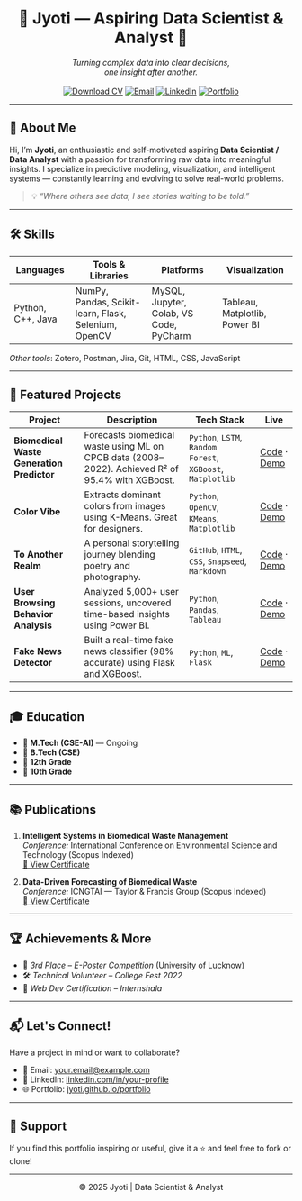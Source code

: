 <h1 align="center">🌟 Jyoti — Aspiring Data Scientist & Analyst 🌟</h1>

<p align="center">
  <em>Turning complex data into clear decisions,<br>one insight after another.</em><br><br>
  <a href="https://your-cv-link.com"><img src="https://img.shields.io/badge/Download-CV-blue?style=flat-square&logo=read-the-docs" alt="Download CV"></a>
  <a href="mailto:your.email@example.com"><img src="https://img.shields.io/badge/Email-Me-red?style=flat-square&logo=gmail" alt="Email"></a>
  <a href="https://www.linkedin.com/in/your-profile"><img src="https://img.shields.io/badge/LinkedIn-Connect-blue?style=flat-square&logo=linkedin" alt="LinkedIn"></a>
  <a href="https://jyoti.github.io/portfolio"><img src="https://img.shields.io/badge/Visit-Portfolio-brightgreen?style=flat-square&logo=githubpages" alt="Portfolio"></a>
</p>

---

## 📌 About Me

Hi, I’m **Jyoti**, an enthusiastic and self-motivated aspiring **Data Scientist / Data Analyst** with a passion for transforming raw data into meaningful insights. I specialize in predictive modeling, visualization, and intelligent systems — constantly learning and evolving to solve real-world problems.

> 💡 *“Where others see data, I see stories waiting to be told.”*

---

## 🛠️ Skills

| Languages  | Tools & Libraries           | Platforms          | Visualization     |
|------------|-----------------------------|--------------------|-------------------|
| Python, C++, Java | NumPy, Pandas, Scikit-learn, Flask, Selenium, OpenCV | MySQL, Jupyter, Colab, VS Code, PyCharm | Tableau, Matplotlib, Power BI |

*Other tools*: Zotero, Postman, Jira, Git, HTML, CSS, JavaScript

---

## 🚀 Featured Projects

| Project | Description | Tech Stack | Live |
|--------|-------------|------------|------|
| **Biomedical Waste Generation Predictor** | Forecasts biomedical waste using ML on CPCB data (2008–2022). Achieved R² of 95.4% with XGBoost. | `Python`, `LSTM`, `Random Forest`, `XGBoost`, `Matplotlib` | [Code](#) · [Demo](#) |
| **Color Vibe** | Extracts dominant colors from images using K-Means. Great for designers. | `Python`, `OpenCV`, `KMeans`, `Matplotlib` | [Code](#) · [Demo](#) |
| **To Another Realm** | A personal storytelling journey blending poetry and photography. | `GitHub`, `HTML`, `CSS`, `Snapseed`, `Markdown` | [Code](#) · [Demo](#) |
| **User Browsing Behavior Analysis** | Analyzed 5,000+ user sessions, uncovered time-based insights using Power BI. | `Python`, `Pandas`, `Tableau` | [Code](#) · [Demo](#) |
| **Fake News Detector** | Built a real-time fake news classifier (98% accurate) using Flask and XGBoost. | `Python`, `ML`, `Flask` | [Code](#) · [Demo](#) |

---

## 🎓 Education

- 📘 **M.Tech (CSE-AI)** — Ongoing  
- 📘 **B.Tech (CSE)**  
- 📘 **12th Grade**  
- 📘 **10th Grade**

---

## 📚 Publications

1. **Intelligent Systems in Biomedical Waste Management**  
   *Conference:* International Conference on Environmental Science and Technology (Scopus Indexed)  
   [📄 View Certificate](#)

2. **Data-Driven Forecasting of Biomedical Waste**  
   *Conference:* ICNGTAI — Taylor & Francis Group (Scopus Indexed)  
   [📄 View Certificate](#)

---

## 🏆 Achievements & More

- 🥉 *3rd Place – E-Poster Competition* (University of Lucknow)  
- 🛠️ *Technical Volunteer – College Fest 2022*  
- 🧾 *Web Dev Certification – Internshala*

---

## 📬 Let's Connect!

Have a project in mind or want to collaborate?

- 📧 Email: your.email@example.com  
- 💼 LinkedIn: [linkedin.com/in/your-profile](https://linkedin.com/in/your-profile)  
- 🌐 Portfolio: [jyoti.github.io/portfolio](https://jyoti.github.io/portfolio)

---

## 🤝 Support

If you find this portfolio inspiring or useful, give it a ⭐ and feel free to fork or clone!

---

<p align="center">© 2025 Jyoti | Data Scientist & Analyst</p>
